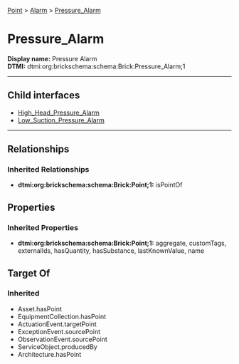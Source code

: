 [Point](../../Point.md) > [Alarm](../Alarm.md) > [Pressure_Alarm](.)
# Pressure_Alarm

**Display name:** Pressure Alarm<br />
**DTMI:** dtmi:org:brickschema:schema:Brick:Pressure_Alarm;1

---


## Child interfaces
* [High_Head_Pressure_Alarm](High_Head_Pressure_Alarm.md)
* [Low_Suction_Pressure_Alarm](Low_Suction_Pressure_Alarm.md)

---
## Relationships
### Inherited Relationships
* **dtmi:org:brickschema:schema:Brick:Point;1:** isPointOf
## Properties
### Inherited Properties
* **dtmi:org:brickschema:schema:Brick:Point;1:** aggregate, customTags, externalIds, hasQuantity, hasSubstance, lastKnownValue, name
## Target Of
### Inherited
* Asset.hasPoint
* EquipmentCollection.hasPoint
* ActuationEvent.targetPoint
* ExceptionEvent.sourcePoint
* ObservationEvent.sourcePoint
* ServiceObject.producedBy
* Architecture.hasPoint
